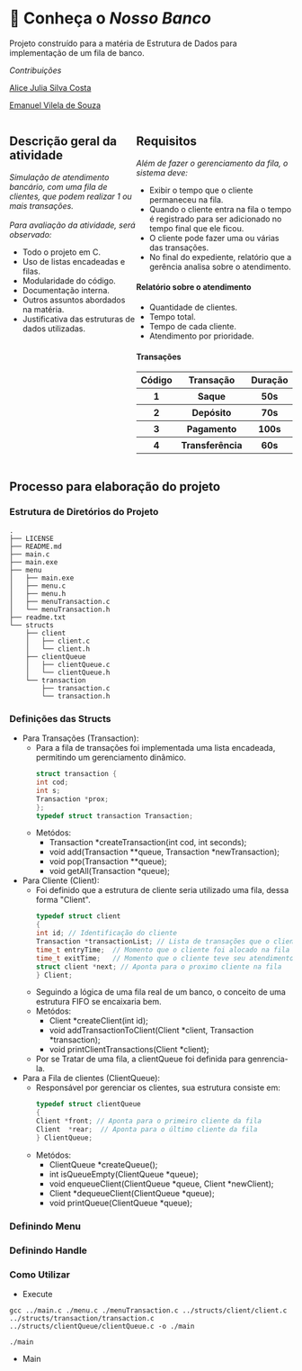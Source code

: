 # 🫰 Conheça o _Nosso Banco_
Projeto construído para a matéria de Estrutura de Dados para implementação de um fila de banco.

_Contribuições_ 

[Alice Julia Silva Costa](https://github.com/Alljuly)

[Emanuel Vilela de Souza](https://github.com/emanuelvsz)
<div style="display: flex; flex-direction:row;">
    <div style="box-sizing: border-box;">
    <h2>Descrição geral da atividade</h2>
    <i>Simulação de atendimento bancário, com uma fila de clientes, que podem realizar 1 ou mais transações.</i>
    <br>
    <br>
    <i>Para avaliação da atividade, será observado:</i>
    <ul>
      <li>Todo o projeto em C.</li>
      <li>Uso de listas encadeadas e filas.</li>
      <li>Modularidade do código.</li>
      <li>Documentação interna.</li>
      <li>Outros assuntos abordados na matéria.</li>
      <li>Justificativa das estruturas de dados utilizadas.</li>
    </ul>
  </div>
    <div style=" box-sizing: border-box;">
    <h2>Requisitos</h2>
    <i>Além de fazer o gerenciamento da fila, o sistema deve:</i>
    <ul>
      <li>Exibir o tempo que o cliente permaneceu na fila.</li>
      <li>Quando o cliente entra na fila o tempo é registrado para ser adicionado no tempo final que ele ficou.</li>
      <li>O cliente pode fazer uma ou várias das transações.</li>
      <li>No final do expediente, relatório que a gerência analisa sobre o atendimento.</li>
    </ul>
    <h4>Relatório sobre o atendimento</h4>
    <ul>
      <li>Quantidade de clientes.</li>
      <li>Tempo total.</li>
      <li>Tempo de cada cliente.</li>
      <li>Atendimento por prioridade.</li>
    </ul>
    <h4>Transações</h4>
    <table>
      <tr>
      <th>Código</th>
      <th>Transação</th> 
      <th>Duração</th> 
      </tr>
      <tr>
      <th>1</th>
      <th>Saque</th> 
      <th>50s</th> 
      </tr>
      <tr>
      <th>2</th>
      <th>Depósito</th> 
      <th>70s</th> 
      </tr>
      <tr>
      <th>3</th>
      <th>Pagamento</th> 
      <th>100s</th> 
      </tr>
      <tr>
      <th>4</th>
      <th>Transferência</th> 
      <th>60s</th> 
      </tr>
      </table>
    </td>
  </tr>
</table>
  </div>
  

</div>




## Processo para elaboração do projeto

### Estrutura de Diretórios do Projeto

```shell
.
├── LICENSE
├── README.md
├── main.c
├── main.exe
├── menu
│   ├── main.exe
│   ├── menu.c
│   ├── menu.h
│   ├── menuTransaction.c
│   └── menuTransaction.h
├── readme.txt
└── structs
    ├── client
    │   ├── client.c
    │   └── client.h
    ├── clientQueue
    │   ├── clientQueue.c
    │   └── clientQueue.h
    └── transaction
        ├── transaction.c
        └── transaction.h

```

### Definições das Structs

- Para Transações (Transaction):
  - Para a fila de transações foi implementada uma lista encadeada, permitindo um gerenciamento dinâmico.
    ```C
    struct transaction {
    int cod;
    int s;
    Transaction *prox;
    };
    typedef struct transaction Transaction;
    ```
  - Metódos:
    - Transaction *createTransaction(int cod, int seconds);
    - void add(Transaction **queue, Transaction *newTransaction);
    - void pop(Transaction **queue);
    - void getAll(Transaction *queue);
- Para Cliente (Client):
  - Foi definido que a estrutura de cliente seria utilizado uma fila, dessa forma "Client".
    ```C
    typedef struct client
    {
    int id; // Identificação do cliente
    Transaction *transactionList; // Lista de transações que o cliente irá realizar
    time_t entryTime;  // Momento que o cliente foi alocado na fila
    time_t exitTime;   // Momento que o cliente teve seu atendimento finalizado
    struct client *next; // Aponta para o proximo cliente na fila 
    } Client;
    ```
  - Seguindo a lógica de uma fila real de um banco, o conceito de uma estrutura FIFO se encaixaria bem.
  - Metódos:
    - Client *createClient(int id);
    - void addTransactionToClient(Client *client, Transaction *transaction);
    - void printClientTransactions(Client *client);
  - Por se Tratar de uma fila, a clientQueue foi definida para genrencia-la.
- Para a Fila de clientes (ClientQueue):
  - Responsável por gerenciar os clientes, sua estrutura consiste em:
    ```C
    typedef struct clientQueue
    {
    Client *front; // Aponta para o primeiro cliente da fila
    Client  *rear;  // Aponta para o último cliente da fila
    } ClientQueue;
     ```
  - Metódos:
    - ClientQueue *createQueue();
    - int isQueueEmpty(ClientQueue *queue);
    - void enqueueClient(ClientQueue *queue, Client *newClient);
    - Client *dequeueClient(ClientQueue *queue);
    - void printQueue(ClientQueue *queue);
    
### Definindo Menu


### Definindo Handle


### Como Utilizar
- Execute
```shell
gcc ../main.c ./menu.c ./menuTransaction.c ../structs/client/client.c ../structs/transaction/transaction.c ../structs/clientQueue/clientQueue.c -o ./main

./main
```
- Main


